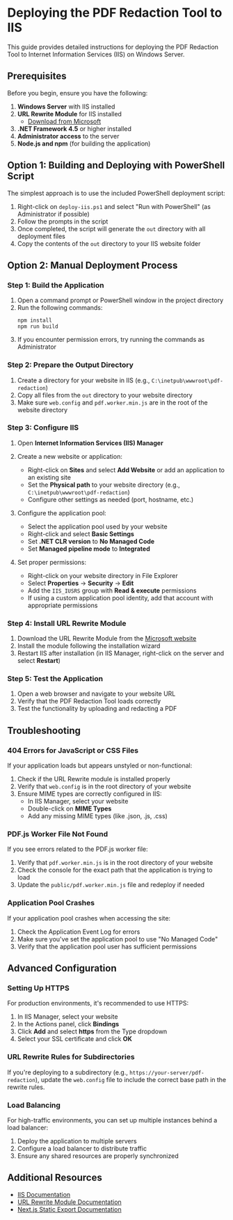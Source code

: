 # Deploying the PDF Redaction Tool to IIS

This guide provides detailed instructions for deploying the PDF Redaction Tool to Internet Information Services (IIS) on Windows Server.

## Prerequisites

Before you begin, ensure you have the following:

1. **Windows Server** with IIS installed
2. **URL Rewrite Module** for IIS installed
   - [Download from Microsoft](https://www.iis.net/downloads/microsoft/url-rewrite)
3. **.NET Framework 4.5** or higher installed
4. **Administrator access** to the server
5. **Node.js and npm** (for building the application)

## Option 1: Building and Deploying with PowerShell Script

The simplest approach is to use the included PowerShell deployment script:

1. Right-click on `deploy-iis.ps1` and select "Run with PowerShell" (as Administrator if possible)
2. Follow the prompts in the script
3. Once completed, the script will generate the `out` directory with all deployment files
4. Copy the contents of the `out` directory to your IIS website folder

## Option 2: Manual Deployment Process

### Step 1: Build the Application

1. Open a command prompt or PowerShell window in the project directory
2. Run the following commands:
   ```
   npm install
   npm run build
   ```
3. If you encounter permission errors, try running the commands as Administrator

### Step 2: Prepare the Output Directory

1. Create a directory for your website in IIS (e.g., `C:\inetpub\wwwroot\pdf-redaction`)
2. Copy all files from the `out` directory to your website directory
3. Make sure `web.config` and `pdf.worker.min.js` are in the root of the website directory

### Step 3: Configure IIS

1. Open **Internet Information Services (IIS) Manager**
2. Create a new website or application:

   - Right-click on **Sites** and select **Add Website** or add an application to an existing site
   - Set the **Physical path** to your website directory (e.g., `C:\inetpub\wwwroot\pdf-redaction`)
   - Configure other settings as needed (port, hostname, etc.)

3. Configure the application pool:

   - Select the application pool used by your website
   - Right-click and select **Basic Settings**
   - Set **.NET CLR version** to **No Managed Code**
   - Set **Managed pipeline mode** to **Integrated**

4. Set proper permissions:
   - Right-click on your website directory in File Explorer
   - Select **Properties** → **Security** → **Edit**
   - Add the `IIS_IUSRS` group with **Read & execute** permissions
   - If using a custom application pool identity, add that account with appropriate permissions

### Step 4: Install URL Rewrite Module

1. Download the URL Rewrite Module from the [Microsoft website](https://www.iis.net/downloads/microsoft/url-rewrite)
2. Install the module following the installation wizard
3. Restart IIS after installation (in IIS Manager, right-click on the server and select **Restart**)

### Step 5: Test the Application

1. Open a web browser and navigate to your website URL
2. Verify that the PDF Redaction Tool loads correctly
3. Test the functionality by uploading and redacting a PDF

## Troubleshooting

### 404 Errors for JavaScript or CSS Files

If your application loads but appears unstyled or non-functional:

1. Check if the URL Rewrite module is installed properly
2. Verify that `web.config` is in the root directory of your website
3. Ensure MIME types are correctly configured in IIS:
   - In IIS Manager, select your website
   - Double-click on **MIME Types**
   - Add any missing MIME types (like .json, .js, .css)

### PDF.js Worker File Not Found

If you see errors related to the PDF.js worker file:

1. Verify that `pdf.worker.min.js` is in the root directory of your website
2. Check the console for the exact path that the application is trying to load
3. Update the `public/pdf.worker.min.js` file and redeploy if needed

### Application Pool Crashes

If your application pool crashes when accessing the site:

1. Check the Application Event Log for errors
2. Make sure you've set the application pool to use "No Managed Code"
3. Verify that the application pool user has sufficient permissions

## Advanced Configuration

### Setting Up HTTPS

For production environments, it's recommended to use HTTPS:

1. In IIS Manager, select your website
2. In the Actions panel, click **Bindings**
3. Click **Add** and select **https** from the Type dropdown
4. Select your SSL certificate and click **OK**

### URL Rewrite Rules for Subdirectories

If you're deploying to a subdirectory (e.g., `https://your-server/pdf-redaction`), update the `web.config` file to include the correct base path in the rewrite rules.

### Load Balancing

For high-traffic environments, you can set up multiple instances behind a load balancer:

1. Deploy the application to multiple servers
2. Configure a load balancer to distribute traffic
3. Ensure any shared resources are properly synchronized

## Additional Resources

- [IIS Documentation](https://docs.microsoft.com/en-us/iis/)
- [URL Rewrite Module Documentation](https://docs.microsoft.com/en-us/iis/extensions/url-rewrite-module/using-the-url-rewrite-module)
- [Next.js Static Export Documentation](https://nextjs.org/docs/pages/building-your-application/deploying/static-exports)
